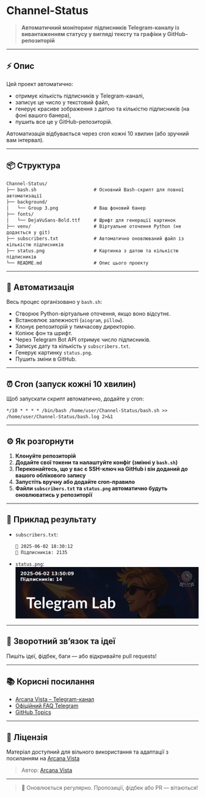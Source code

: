 <!--
  Title: Channel-Status Telegram Subscriber Monitor
  Description: Автоматичний моніторинг кількості підписників Telegram-каналу з відображенням статусу у вигляді тексту та графіки у GitHub-репозиторії. Автоматичне оновлення, зручна інтеграція для ботів, проєктів та аналітики.
  Keywords: telegram, телеграм, підписники, моніторинг, subscribers, channel, канал, status, github, auto, автоматизація, скрипт, bash, python, bot, бот, аналітика, банер, графіка, кількість, віджет, automation, image, pillow, aiogram, bash, cron, open source, telegram bot, python script
-->


# Channel-Status

> **Автоматичний моніторинг підписників Telegram-каналу із вивантаженням статусу у вигляді тексту та графіки у GitHub-репозиторій**

---

## ⚡ Опис

Цей проект автоматично:
- отримує кількість підписників у Telegram-каналі,
- записує це число у текстовий файл,
- генерує красиве зображення з датою та кількістю підписників (на фоні вашого банера),
- пушить все це у GitHub-репозиторій.

Автоматизація відбувається через cron кожні 10 хвилин (або зручний вам інтервал).

---

## 📦 Структура

```
Channel-Status/
├── bash.sh                     # Основний Bash-скрипт для повної автоматизації
├── background/
│   └── Group 3.png             # Ваш фоновий банер
├── fonts/
│   └── DejaVuSans-Bold.ttf     # Шрифт для генерації картинок
├── venv/                       # Віртуальне оточення Python (не додається у git)
├── subscribers.txt             # Автоматично оновлюваний файл із кількістю підписників
├── status.png                  # Картинка з датою та кількістю підписників
└── README.md                   # Опис цього проекту
```

---

## 🚀 Автоматизація

Весь процес організовано у `bash.sh`:

- Створює Python-віртуальне оточення, якщо воно відсутнє.
- Встановлює залежності (`aiogram`, `pillow`).
- Клонує репозиторій у тимчасову директорію.
- Копіює фон та шрифт.
- Через Telegram Bot API отримує число підписників.
- Записує дату та кількість у `subscribers.txt`.
- Генерує картинку `status.png`.
- Пушить зміни в GitHub.

---

## ⏰ Cron (запуск кожні 10 хвилин)

Щоб запускати скрипт автоматично, додайте у cron:

```cron
*/10 * * * * /bin/bash /home/user/Channel-Status/bash.sh >> /home/user/Channel-Status/bash.log 2>&1
```

---

## ⚙️ Як розгорнути

1. **Клонуйте репозиторій**
2. **Додайте свої токени та налаштуйте конфіг (змінні у `bash.sh`)**
3. **Переконайтесь, що у вас є SSH-ключ на GitHub і він доданий до вашого облікового запису**
4. **Запустіть вручну або додайте cron-правило**
5. **Файли `subscribers.txt` та `status.png` автоматично будуть оновлюватись у репозиторії**

---

## 📝 Приклад результату

- `subscribers.txt`:
  ```
  📅 2025-06-02 18:30:12
  👥 Підписників: 2135
  ```
- `status.png`:  
  ![Статус](status.png)

---

## 💬 Зворотний зв’язок та ідеї

Пишіть ідеї, фідбек, баги — або відкривайте pull requests!

---

## 📚 Корисні посилання

- [Arcana Vista – Telegram-канал](https://t.me/+OU1lpTQbSpA3OTdi)
- [Офіційний FAQ Telegram](https://telegram.org/faq)
- [GitHub Topics](https://github.com/topics/telegram)

---

## 📝 Ліцензія

Матеріал доступний для вільного використання та адаптації з посиланням на [Arcana Vista](https://t.me/+OU1lpTQbSpA3OTdi)

> Автор: [Arcana Vista](https://t.me/+OU1lpTQbSpA3OTdi) 

---


> 🔄 Оновлюється регулярно. Пропозиції, фідбек або PR — вітаються!
